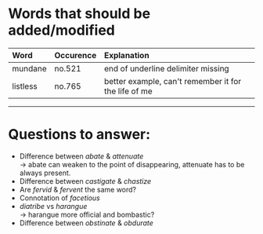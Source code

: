 # Words that should be added/modified

| Word                     | Occurence                     | Explanation                                          |
| :----------------------- | :---------------------------- | :----------------------                              |
| mundane                  | no.521                        | end of underline delimiter missing                   |
| listless                 | no.765                        | better example, can't remember it for the life of me |

----

# Questions to answer:

- Difference between _abate_ & _attenuate_<br />
  → abate can weaken to the point of disappearing, attenuate has to be always present.
- Difference between _castigate_ & _chastize_
- Are _fervid_ & _fervent_ the same word?
- Connotation of _facetious_
- _diatribe_ vs _harangue_<br />
  → harangue more official and bombastic?
- Difference between _obstinate_ &  _obdurate_

